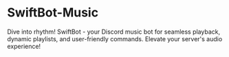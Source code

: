 # SwiftBot-Music
Dive into rhythm! SwiftBot - your Discord music bot for seamless playback, dynamic playlists, and user-friendly commands. Elevate your server's audio experience!
